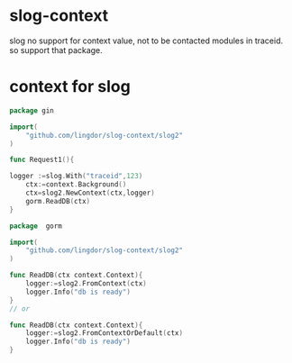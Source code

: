 # slog-context
slog no support for context value, not to be contacted modules in traceid. so support that package.

# context for slog

```go
package gin

import(
    "github.com/lingdor/slog-context/slog2"
)

func Request1(){

logger :=slog.With("traceid",123)
    ctx:=context.Background()
    ctx=slog2.NewContext(ctx,logger)
    gorm.ReadDB(ctx)
}
```

```go
package  gorm

import(
    "github.com/lingdor/slog-context/slog2"
)

func ReadDB(ctx context.Context){
    logger:=slog2.FromContext(ctx)
    logger.Info("db is ready")
}
// or

func ReadDB(ctx context.Context){
    logger:=slog2.FromContextOrDefault(ctx)
    logger.Info("db is ready")
}

```